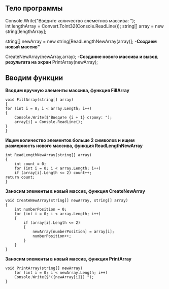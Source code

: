 ## **Тело программы** ##

Console.Write("Введите количество элеметнов массива: ");    
int lengthArray = Convert.ToInt32(Console.ReadLine());
string[] array = new string[lengthArray];

string[] newArray = new string[ReadLengthNewArray(array)];          -**Создаем новый массив"**


CreateNewArray(newArray,array);   -**Создание нового массива и вывод результата на экран**
PrintArray(newArray);


## **Вводим функции**   ##


**Вводим вручную элементы массива, функция FillArray**
  

    void FillArray(string[] array)                              
    {  
    for (int i = 0; i < array.Length; i++)
    {
        Console.Write($"Введите {i + 1} строку: ");
        array[i] = Console.ReadLine();
    }
    }

**Ищем количество элементов больше 2 символов и ищем размерность нового массива, функция ReadLengthNewArray**

    int ReadLengthNewArray(string[] array)                    
    {
        int count = 0;
        for (int i = 0; i < array.Length; i++)
        if (array[i].Length <= 2) count++;
    return count;
    }
**Заносим элементы в новый массив, функция CreateNewArray**

    void CreateNewArray(string[] newArray, string[] array)      
    {
        int numberPosition = 0;
        for (int i = 0; i < array.Length; i++)
        {
            if (array[i].Length <= 2)
            {
                newArray[numberPosition] = array[i];
                numberPosition++;
            }
        }
    }

**Заносим элементы в новый массив, функция PrintArray**

    void PrintArray(string[] newArray)                           
        for (int i = 0; i < newArray.Length; i++)
        Console.Write($"({newArray[i]}) ");
    }

    
